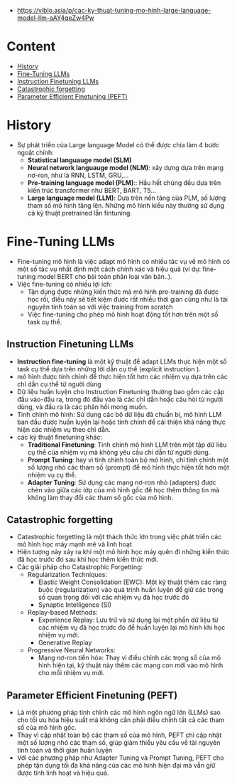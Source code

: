 + https://viblo.asia/p/cac-ky-thuat-tuning-mo-hinh-large-language-model-llm-aAY4qeZw4Pw

# Content 
+ [History ](#history-)
+ [Fine-Tuning LLMs](#fine-tuning-llms)
+ [Instruction Finetuning LLMs](#instruction-finetuning-llms)
+ [Catastrophic forgetting](#catastrophic-forgetting)
+ [Parameter Efficient Finetuning (PEFT)](#parameter-efficient-finetuning-peft)

# History 
+ Sự phát triển của Large language Model có thể được chia làm 4 bước ngoặt chính:
  + **Statistical languauge model (SLM)**
  + **Neural network languauge model (NLM)**: xây dựng dựa trên mạng nơ-ron, như là RNN, LSTM, GRU,...
  + **Pre-training language model (PLM)**:: Hầu hết chúng đều dựa trên kiến trúc transformer như BERT, BART, T5...
  + **Large language model (LLM)**: Dựa trên nền tảng của PLM, số lượng tham số mô hình tăng lên. Những mô hình kiểu này thường sử dụng cả kỹ thuật pretrained lẫn fintuning.
# Fine-Tuning LLMs
+ Fine-tuning mô hình là việc adapt mô hình có nhiều tác vụ về mô hình có một số tác vụ nhất định một cách chính xác và hiệu quả (ví dụ: fine-tuning model BERT cho bài toán phân loại văn bản..). 
+ Việc fine-tuning có nhiều lợi ích:
  + Tận dụng được những kiến thức mà mô hình pre-training đã được học rồi, điều này sẽ tiết kiệm được rất nhiều thời gian cũng như là tài nguyên tính toán so với việc training from scratch
  + Việc fine-tuning cho phép mô hình hoạt động tốt hơn trên một số task cụ thể.

## Instruction Finetuning LLMs
+ **Instruction fine-tuning** là một kỹ thuật để adapt LLMs thực hiện một số task cụ thể dựa trên những lời dẫn cụ thể (explicit instruction ).
+ mô hình được tinh chỉnh để thực hiện tốt hơn các nhiệm vụ dựa trên các chỉ dẫn cụ thể từ người dùng
+ Dữ liệu huấn luyện cho Instruction Finetuning thường bao gồm các cặp đầu vào-đầu ra, trong đó đầu vào là các chỉ dẫn hoặc câu hỏi từ người dùng, và đầu ra là các phản hồi mong muốn.
+ Tinh chỉnh mô hình: Sử dụng các bộ dữ liệu đã chuẩn bị, mô hình LLM ban đầu được huấn luyện lại hoặc tinh chỉnh để cải thiện khả năng thực hiện các nhiệm vụ theo chỉ dẫn.
+ các kỹ thuật finetuning khác:
  + **Traditional Finetuning**: Tinh chỉnh mô hình LLM trên một tập dữ liệu cụ thể của nhiệm vụ mà không yêu cầu chỉ dẫn từ người dùng.
  + **Prompt Tuning**: hay vì tinh chỉnh toàn bộ mô hình, chỉ tinh chỉnh một số lượng nhỏ các tham số (prompt) để mô hình thực hiện tốt hơn một nhiệm vụ cụ thể.
  + **Adapter Tuning**:  Sử dụng các mạng nơ-ron nhỏ (adapters) được chèn vào giữa các lớp của mô hình gốc để học thêm thông tin mà không làm thay đổi các tham số gốc của mô hình.

## Catastrophic forgetting
+ Catastrophic forgetting là một thách thức lớn trong việc phát triển các mô hình học máy mạnh mẽ và linh hoạt
+ Hiện tượng này xảy ra khi một mô hình học máy quên đi những kiến thức đã học trước đó sau khi học thêm kiến thức mới.
+ Các giải pháp cho Catastrophic Forgetting:
  + Regularization Techniques: 
    + Elastic Weight Consolidation (EWC): Một kỹ thuật thêm các ràng buộc (regularization) vào quá trình huấn luyện để giữ các trọng số quan trọng đối với các nhiệm vụ đã học trước đó
    + Synaptic Intelligence (SI)
  + Replay-based Methods:
    + Experience Replay: Lưu trữ và sử dụng lại một phần dữ liệu từ các nhiệm vụ đã học trước đó để huấn luyện lại mô hình khi học nhiệm vụ mới.
    + Generative Replay
  + Progressive Neural Networks:
    + Mạng nơ-ron tiến hóa: Thay vì điều chỉnh các trọng số của mô hình hiện tại, kỹ thuật này thêm các mạng con mới vào mô hình cho mỗi nhiệm vụ mới.

## Parameter Efficient Finetuning (PEFT)
+ Là một phương pháp tinh chỉnh các mô hình ngôn ngữ lớn (LLMs) sao cho tối ưu hóa hiệu suất mà không cần phải điều chỉnh tất cả các tham số của mô hình gốc. 
+ Thay vì cập nhật toàn bộ các tham số của mô hình, PEFT chỉ cập nhật một số lượng nhỏ các tham số, giúp giảm thiểu yêu cầu về tài nguyên tính toán và thời gian huấn luyện
+ Với các phương pháp như Adapter Tuning và Prompt Tuning, PEFT cho phép tận dụng tối đa khả năng của các mô hình hiện đại mà vẫn giữ được tính linh hoạt và hiệu quả.
